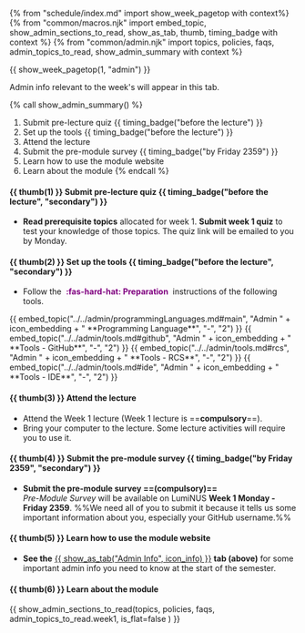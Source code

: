 {% from "schedule/index.md" import show_week_pagetop with context%}
{% from "common/macros.njk" import embed_topic, show_admin_sections_to_read, show_as_tab, thumb, timing_badge with context %}
{% from "common/admin.njk" import topics, policies, faqs, admin_topics_to_read, show_admin_summary with context %}

{{ show_week_pagetop(1, "admin") }}

<box type="info" dismissible>

Admin info relevant to the week's will appear in this tab.
</box>

{% call show_admin_summary() %}
1. Submit pre-lecture quiz {{ timing_badge("before the lecture") }}
1. Set up the tools {{ timing_badge("before the lecture") }}
1. Attend the lecture
1. Submit the pre-module survey {{ timing_badge("by Friday 2359") }}
1. Learn how to use the module website
1. Learn about the module
{% endcall %}

<div id="additional">

#### {{ thumb(1) }} Submit pre-lecture quiz {{ timing_badge("before the lecture", "secondary") }}

* **Read prerequisite topics** allocated for week 1. **Submit week 1 quiz** to test your knowledge of those topics. The quiz link will be emailed to you by Monday.


#### {{ thumb(2) }} Set up the tools {{ timing_badge("before the lecture", "secondary") }}

  * Follow the <span class="border" style="color:purple">&nbsp;**:fas-hard-hat: Preparation**&nbsp;</span> instructions of the following tools.

<div class="indented-level2">
{{ embed_topic("../../admin/programmingLanguages.md#main", "Admin " + icon_embedding + " **Programming Language**", "-", "2") }}
{{ embed_topic("../../admin/tools.md#github", "Admin " + icon_embedding + " **Tools - GitHub**", "-", "2") }}
{{ embed_topic("../../admin/tools.md#rcs", "Admin " + icon_embedding + " **Tools - RCS**", "-", "2") }}
{{ embed_topic("../../admin/tools.md#ide", "Admin " + icon_embedding + " **Tools - IDE**", "-", "2") }}
</div>

#### {{ thumb(3) }} Attend the lecture
* Attend the Week 1 lecture (Week 1 lecture is ==**compulsory**==).
* Bring your computer to the lecture. Some lecture activities will require you to use it.

#### {{ thumb(4) }} Submit the pre-module survey {{ timing_badge("by Friday 2359", "secondary") }}
* **Submit the pre-module survey ==(compulsory)==**<br>
  _Pre-Module Survey_ will be available on LumiNUS **Week 1 Monday - Friday 2359**. %%We need all of you to submit it because it tells us some important information about you, especially your GitHub username.%%

#### {{ thumb(5) }} Learn how to use the module website

* **See the** [{{ show_as_tab("Admin Info", icon_info) }}](admin.html)&nbsp;**tab (above)** for some important admin info you need to know at the start of the semester.
<div class="indented-level2">

<panel type="danger" header="**Admin {{icon_embedding }} Module expectations and the ==star rating system==** :glyphicon-star:" minimized>
  <include src="../../admin/moduleExpectations.md"/>
</panel><p/>
<panel type="danger" header="**Admin {{icon_embedding }} Using this website [essential info]** :glyphicon-star:" minimized>
  <include src="../../admin/usingThisWebsite.md#essential"/>
</panel><p/>
<panel type="info" header="**Admin {{icon_embedding }} Using this website [more info]** :glyphicon-star::glyphicon-star::glyphicon-star:" minimized>
  <include src="../../admin/usingThisWebsite.md#more"/>
</panel><p/>
<panel type="warning" header="**Admin {{icon_embedding }} Weekly schedule** :glyphicon-star::glyphicon-star:" minimized>
  <include src="../../admin/weeklySchedule.md#main"/>
</panel><p/>
<panel type="success" header="**Admin {{icon_embedding }} Module overview** :glyphicon-star::glyphicon-star::glyphicon-star::glyphicon-star:" minimized>
  <include src="../../admin/moduleOverview.md#main"/>
</panel><p/>
</div>

</div>

#### {{ thumb(6) }} Learn about the module

{{ show_admin_sections_to_read(topics, policies, faqs, admin_topics_to_read.week1, is_flat=false ) }}

